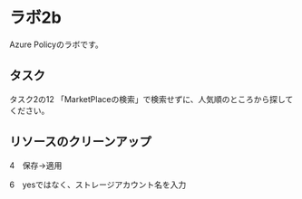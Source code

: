 # ラボ2b

Azure Policyのラボです。

## タスク

タスク2の12
「MarketPlaceの検索」で検索せずに、人気順のところから探してください。

## リソースのクリーンアップ

4　保存→適用

6　yesではなく、ストレージアカウント名を入力